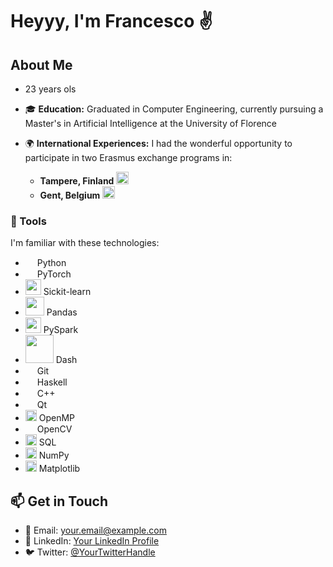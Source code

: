 # Heyyy, I'm Francesco ✌

## About Me
- 23 years ols
- 🎓 **Education:** Graduated in Computer Engineering, currently pursuing a Master's in Artificial Intelligence at the University of Florence
- 🌍 **International Experiences:** I had the wonderful opportunity to participate in two Erasmus exchange programs in:
  
  - **Tampere, Finland** <img src="https://github.com/fbizza/fbizza/assets/109001290/30f57548-27e2-4f56-8957-c689c0b289df" width="20" >
  - **Gent, Belgium** <img src="https://github.com/fbizza/fbizza/assets/109001290/8bdbaa59-ce74-4569-bdab-77fbe8a175c4" width="20" >

### 🔧 Tools
I'm familiar with these technologies: 
-  <img src="https://github.com/fbizza/fbizza/assets/109001290/e946077e-7253-4760-8c0b-f184e634fea9" width="15" > Python
-  <img src="https://github.com/fbizza/fbizza/assets/109001290/59c2ea93-6407-42cf-895d-eed1d9fa8d06" width="15" > PyTorch
-  <img src="https://github.com/fbizza/fbizza/assets/109001290/937ba00d-b228-4978-a501-2dd3070548d2" width="25" > Sickit-learn
-  <img src="https://github.com/fbizza/fbizza/assets/109001290/ea6e9c67-9542-45b5-85a7-c315d49c2b82" width="30" > Pandas
-  <img src="https://github.com/fbizza/fbizza/assets/109001290/fa3a4075-9c84-4359-badb-d8ced00fb359" width="25" > PySpark
-  <img src="https://github.com/fbizza/fbizza/assets/109001290/d4da7178-d3ff-4126-a50d-dd9c4b936be0" width="45" > Dash
-  <img src="https://github.com/fbizza/fbizza/assets/109001290/607f1d7d-ddee-412f-bff9-d91d69ff3006" width="15" > Git
-  <img src="https://github.com/fbizza/fbizza/assets/109001290/4af7d00a-2db2-4edc-87e5-77af0c6b29d3" width="15" > Haskell
-  <img src="https://github.com/fbizza/fbizza/assets/109001290/938c3f22-ec39-43a2-a069-beb697a4591c" width="15" > C++
-  <img src="https://github.com/fbizza/fbizza/assets/109001290/f8fe1c78-6cb5-46fc-bdcd-13672f51a4b1" width="15" > Qt
-  <img src="https://github.com/fbizza/fbizza/assets/109001290/0b4bfcf5-942c-4488-b1e7-977715f6ccda" width="18" > OpenMP
-  <img src="https://github.com/fbizza/fbizza/assets/109001290/6e49a1e3-371a-4080-a284-da417693f086" width="15" > OpenCV
-  <img src="https://github.com/fbizza/fbizza/assets/109001290/2ffc031a-7291-4665-942e-4ded9114374a" width="18" > SQL
-  <img src="https://github.com/fbizza/fbizza/assets/109001290/9da35391-00ce-4b7a-9f26-d939f1cdc961" width="18" > NumPy
-  <img src="https://github.com/fbizza/fbizza/assets/109001290/203e18d5-c8f4-419c-8922-ddaff40ea12a" width="18" > Matplotlib


## 📫 Get in Touch

- 📧 Email: your.email@example.com
- 🔗 LinkedIn: [Your LinkedIn Profile](https://www.linkedin.com/in/your-linkedin-profile/)
- 🐦 Twitter: [@YourTwitterHandle](https://twitter.com/YourTwitterHandle)





